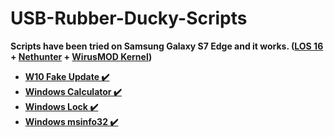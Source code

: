 # USB-Rubber-Ducky-Scripts 
**Scripts have been tried on Samsung Galaxy S7 Edge and it works. ([LOS 16](https://forum.xda-developers.com/t/lineageos-16-0-for-s7-edge-build-30.3842464/ "LOS 16") + [Nethunter](https://forum.xda-developers.com/t/kernel-g935f-nethunter-for-stock-oreo-rom.3896991/ "Nethunter") + [WirusMOD Kernel](https://forum.xda-developers.com/t/kernel-g93xx-wirusmod-nethunter-aio.3943468/ "WirusMOD Kernel"))**
  
  - **[W10 Fake Update ✔️](https://github.com/musabcel/USB-Rubber-Ducky-Scripts/blob/main/W10%20Fake%20Update.conf "W10 Fake Update")**
  - **[Windows Calculator ✔️](https://github.com/musabcel/USB-Rubber-Ducky-Scripts/blob/main/Windows%20Calculator.conf "Windows Calculator")**
  - **[Windows Lock ✔️](https://github.com/musabcel/USB-Rubber-Ducky-Scripts/blob/main/Windows%20Lock.conf "Windows Lock")**
  - **[Windows msinfo32 ✔️](https://github.com/musabcel/USB-Rubber-Ducky-Scripts/blob/main/Windows%20msinfo32.conf "Windows msinfo32")**
